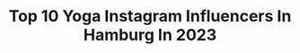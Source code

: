 ---
title: Top 10 Yoga Instagram Influencers In Hamburg In 2023
description: >-
  Find top yoga Instagram influencers in Hamburg in 2023. Most popular hashtags: #hamburg #yoga #blogger #homeoffice.
platform: Instagram
hits: 27
text_top: Discover the best Instagram profiles on inBeat.
text_bottom: Our search engine has 27 Instagram influencers like this in Hamburg, Germany for you to collaborate.
profiles:
  - username: "sanae.decker"
    fullname: >-
      Sanae - Yoga Teacher
    bio: >-
      she / her 🏳️‍🌈 Let’s talk about (Self)Love, Sexuality, Feminism & Spirtuality 😘 💌 DM für 1:1 Yoga 🧘🏼‍♀️ 🎙Trust Yourself, Love! & Yoniradio ✳️CH
    location: "Germany"
    followers: 8586
    engagement: 387
    commentsToLikes: 0.054983
    id: ck8swofawepvm0j78mdg3uwat
    verified: false
    hashtags: "#fitnessdeutschland, #yogadeutschland, #powerfrau, #humandesigndeutschland"
  - username: "stefani.stretch"
    fullname: >-
      Stefani
    bio: >-
      ▪️Personal stretching ▪️RG Coach 📍Düsseldorf
    location: "Germany"
    followers: 2912
    engagement: 742
    commentsToLikes: 0.067406
    id: ckaougdt705j20i78rk8ewadq
    verified: false
    hashtags: "#tbt, #rhythmischesportgymnastik, #stretchingd, #stefanistretch"
  - username: "beyondbendy_lea"
    fullname: >-
      Lea
    bio: >-
      • Certified Flexibility, Aerial Yoga & Pole Instructor • Based in Hamburg, Germany • Online Flexibility Classes 💗 Live & On Demand
    location: "Germany"
    followers: 2800
    engagement: 1044
    commentsToLikes: 0.052239
    id: ck6tw3naipttp0j71m9221r5g
    verified: false
    hashtags: "#bendyback, #photography, #movingartimages, #poledance"
  - username: "its___carl"
    fullname: >-
      Caroline 🌞 カロリネ
    bio: >-
      Just a girl that likes to travel ✈️ nature 🌱 the ocean 🌊 hugging trees 🌳 dreaming 🔮 and yoga 🧘🏻‍♀️ based in Hamburg, Germany 🇩🇪
    location: "Germany"
    followers: 15540
    engagement: 343
    commentsToLikes: 0.078806
    id: ckf5qri62abxs0j239o2yl0qj
    verified: false
    hashtags: "#practiceandalliscoming, #loveandalliscoming, #yogadeutschland, #onandoffthemat"
  - username: "ginii__binii"
    fullname: >-
      Gina Heinrich
    bio: >-
      FITNESS | ACHTSAMKEIT | LEBEN 👩🏻‍💻🌏 love what you do & make a difference ✨positive vibes 📍Stuttgart ❤️ @markfriedrich__
    location: "Germany"
    followers: 3057
    engagement: 1389
    commentsToLikes: 0.063547
    id: ck8tdpau849eo0j78sztwjnxh
    verified: false
    hashtags: "#yogaf, #fashion, #potd, #workout"
  - username: "sarahstehrs"
    fullname: >-
      hey i'm Sarah
    bio: >-
      fashion | interior | lifestyle mom of five Open your heart & live your life ✨ 📍Hamburg
    location: "Germany"
    followers: 16047
    engagement: 465
    commentsToLikes: 0.053153
    id: ck0tzku7dqopp0i19odol25uy
    verified: false
    hashtags: "#inspo, #lockdown, #livingroom, #mydailydose"
  - username: "monidmbi"
    fullname: >-
      𝑭𝒊𝒕𝒏𝒆𝒔𝒔 | 𝑵𝒖𝒕𝒓𝒊𝒕𝒊𝒐𝒏 | 𝑴𝒊𝒏𝒅𝒔𝒆𝒕
    bio: >-
      📍 Hamburg 👸🏼 24 📚🤓 MA Educational Science 🏋🏼‍♀️🍉 Fitness & Foodlover
    location: "Germany"
    followers: 2675
    engagement: 2265
    commentsToLikes: 0.026836
    id: ck8tc30h7y3po0j78eo1gm6wi
    verified: false
    hashtags: "#gymlife, #healthy, #fitspo, #instame"
  - username: "vivien.hin"
    fullname: >-
      VIVIEN
    bio: >-
      Hamburg
    location: "Germany"
    followers: 14137
    engagement: 192
    commentsToLikes: 0.044167
    id: ck0tv3v3k9tgh0i19yjwnvojr
    verified: false
    hashtags: "#me, #germanblogger, #swimwear, #goals"
  - username: "sorayas_world"
    fullname: >-
      ⋆ S O R A Y A ⋆
    bio: >-
      Grateful sunshine soul & yoga teacher✨ Be You. #empowering Testing Vegan Goodies for you 🌱 Hamburg•Mindfulness•Sustainability info@sorayas-world.com
    location: "Germany"
    followers: 20495
    engagement: 252
    commentsToLikes: 0.040892
    id: ck6tjjauw2twd0j71s4eikzgm
    verified: false
    hashtags: "#hamburgvoodguide, #hamburgveganfood, #yogapassion, #veganfoodhamburg"
  - username: "kristina.ahoi"
    fullname: >-
      KRISTINA AHOI
    bio: >-
      decorator & content creator from hamburg interior & retail Design @ ahoi retail follow me on CH — let’s talk about interior, mindful living & yoga
    location: "Germany"
    followers: 41430
    engagement: 1318
    commentsToLikes: 0.016240
    id: ck5zkeofyjce40i14x8rdfxqc
    verified: false
    hashtags: "#view, #fridaymood, #interi, #interiorinspiration"
---